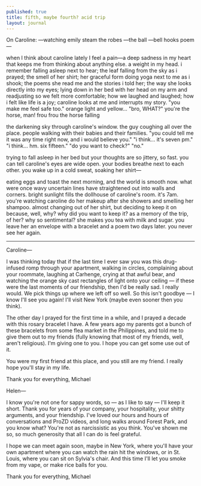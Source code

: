 ```yaml
---
published: true
title: fifth, maybe fourth? acid trip
layout: journal
---
```


On Caroline:
—watching emily steam the robes
—the ball
—bell hooks poem
—    


when I think about caroline lately I feel a pain—a deep sadness in my heart that keeps me from thinking about anything else. a weight in my head. i remember falling asleep next to hear; the leaf falling from the sky as i prayed; the smell of her shirt; her graceful form doing yoga next to me as i shook; the poems she read me and the stories i told her; the way she looks directly into my eyes; lying down in her bed with her head on my arm and readjusting so we felt more comfortable; how we laughed and laughed; how i felt like life is a joy; 
caroline looks at me and interrupts my story. "you make me feel safe too."
orange light and yellow...
"bro, WHAT?"
you're the horse, man!
frou frou the horse falling


the darkening sky through caroline's window. the guy coughing all over the place. people walking with their babies and their families.
"you could tell me it was any time right now, and i would believe you."
"i think... it's seven pm."
"i think... hm. six fifteen."
"do you want to check?"
"no."


trying to fall asleep in her bed but your thoughts are so jittery, so fast. you can tell caroline's eyes are wide open. your bodies breathe next to each other. you wake up in a cold sweat, soaking her shirt—



eating eggs and toast the next morning, and the world is smooth now. what were once wavy uncertain lines have straightened out into walls and corners. bright sunlight fills the dollhouse of caroline's room. it's 7am. you're watching caroline do her makeup after she showers and smelling her shampoo. almost changing out of her shirt, but deciding to keep it on because, well, why? why did you want to keep it? as a memory of the trip, of her? why so sentimental?
she makes you tea with milk and sugar. you leave her an envelope with a bracelet and a poem two days later. you never see her again.

***

Caroline—

I was thinking today that if the last time I ever saw you was this drug-infused romp through your apartment, walking in circles, complaining about your roommate, laughing at Carhenge, crying at that awful bear, and watching the orange sky cast rectangles of light onto your ceiling — if these were the last moments of our friendship, then I'd be really sad. I really would. We pick things up where we left off so well. So this isn't goodbye — I know I'll see you again! I'll visit New York (maybe even sooner then you think). 

The other day I prayed for the first time in a while, and I prayed a decade with this rosary bracelet I have. A few years ago my parents got a bunch of these bracelets from some flea market in the Philippines, and told me to give them out to my friends (fully knowing that most of my friends, well, aren't religious). I'm giving one to you. I hope you can get some use out of it.

You were my first friend at this place, and you still are my friend. I really hope you'll stay in my life.

Thank you for everything,
Michael 

Helen—

I know you're not one for sappy words, so — as I like to say — I'll keep it short. Thank you for years of your company, your hospitality, your shitty arguments, and your friendship. I've loved our hours and hours of conversations and ProZD videos, and long walks around Forest Park, and you know what? You're not as narcissistic as you think. You've shown me so, so much generosity that all I can do is feel grateful. 

I hope we can meet again soon, maybe in New York, where you'll have your own apartment where you can watch the rain hit the windows, or in St. Louis, where you can sit on Sylvia's chair. And this time I'll let you smoke from my vape, or make rice balls for you.

Thank you for everything,
Michael
